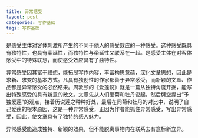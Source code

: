 ```yaml
---
title: 异常感受
layout: post
categories: 写作基础
tags: 写作基础
---
```


是感受主体对客体刺激所产生的不同于他人的感受效应的一种感受。这种感受既具有独特性，也具有牵延性，而独特性与牵延性又联系在一起。是感受主体在对客体感受中的特殊联想，而使感受效应具有了独特性。

异常感受因其富于联想，能拓展写作内容，丰富构思意蕴，深化文章思想，因此是求新、求变的基本方式。凡具有独创性的作家都善于异常感受，而新颖的文章、作品都是异常感受的必然结果。周敦颐的《爱莲说》就是一篇从独特角度开掘，能写出特殊感受的具有新意的散文。文章先从人们爱菊和牡丹说起，然后劈空提出“予独爱莲”的观点，接着历说莲之种种好处，最后在同菊和牡丹的对比中，说明了自己爱莲的根本原因，这是一种异常感受，正因为作者能抓住异常感受，写出异常感受，因此，使文章具有了独特的感人魅力。

异常感受能造成独特、新颖的效果，但不能脱离事物内在联系去有意标新立异。 